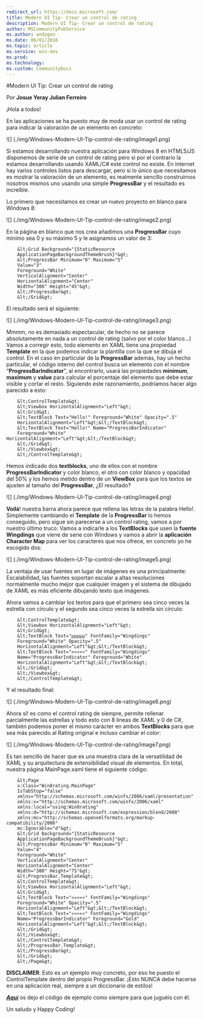 ```yaml
---
redirect_url: https://docs.microsoft.com/
title: Modern UI Tip- Crear un control de rating
description: Modern UI Tip- Crear un control de rating
author: MSCommunityPubService
ms.author: andygon
ms.date: 06/01/2016
ms.topic: article
ms.service: win-dev
ms.prod: 
ms.technology:
ms.custom: CommunityDocs
---
```


#Modern UI Tip: Crear un control de rating 

Por **Josue Yeray Julian Ferreiro**


¡Hola a todos!

En las aplicaciones se ha puesto muy de moda usar un control de rating
para indicar la valoración de un elemento en concreto:


![] (./img/Windows-Modern-UI-Tip-control-de-rating/image1.png)

Si estamos desarrollando nuestra aplicación para Windows 8 en HTML5/JS
disponemos de serie de un control de rating pero si por el contrario la
estamos desarrollando usando XAML/C\# este control no existe. En
internet hay varios controles listos para descargar, pero si lo único
que necesitamos es mostrar la valoración de un elemento, es realmente
sencillo construirnos nosotros mismos uno usando una simple
**ProgressBar** y el resultado es increíble.

Lo primero que necesitamos es crear un nuevo proyecto en blanco para
Windows 8:


![] (./img/Windows-Modern-UI-Tip-control-de-rating/image2.png)

En la página en blanco que nos crea añadimos una **ProgressBar** cuyo
mínimo sea 0 y su máximo 5 y le asignamos un valor de 3:

```
    &lt;Grid Background="{StaticResource
    ApplicationPageBackgroundThemeBrush}"&gt;
    &lt;ProgressBar Minimum="0" Maximum="5"
    Value="3"
    Foreground="White"
    VerticalAlignment="Center"
    HorizontalAlignment="Center"
    Width="300" Height="45"&gt;
    &lt;/ProgressBar&gt;
    &lt;/Grid&gt;
```

El resultado será el siguiente:


![] (./img/Windows-Modern-UI-Tip-control-de-rating/image3.png)

Mmmm, no es demasiado espectacular, de hecho no se parece absolutamente
en nada a un control de rating (salvo por el color blanco…) Vamos a
corregir esto, todo elemento en XAML tiene una propiedad **Template** en
la que podemos indicar la plantilla con la que se dibuja el control. En
el caso en particular de la **ProgressBar** además, hay un hecho
particular, el código interno del control busca un elemento con el
nombre “**ProgressBarIndicator**”, al encontrarlo, usará las propiedades
**minimum**, **maximum** y **value** para calcular el porcentaje del
elemento que debe estar visible y cortar el resto. Siguiendo este
razonamiento, podríamos hacer algo parecido a esto:


```
    &lt;ControlTemplate&gt;
    &lt;Viewbox HorizontalAlignment="Left"&gt;
    &lt;Grid&gt;
    &lt;TextBlock Text="Hello!" Foreground="White" Opacity=".5"
    HorizontalAlignment="Left"&gt;&lt;/TextBlock&gt;
    &lt;TextBlock Text="Hello!" Name="ProgressBarIndicator"
    Foreground="White" HorizontalAlignment="Left"&gt;&lt;/TextBlock&gt;
    &lt;/Grid&gt;
    &lt;/Viewbox&gt;
    &lt;/ControlTemplate&gt;
```

Hemos indicado dos **textblocks**, uno de ellos con el nombre
**ProgressBarIndicator** y color blanco, el otro con color blanco y
opacidad del 50% y los hemos metido dentro de un **ViewBox** para que
los textos se ajusten al tamaño del **ProgressBar**, ¿El resultado?


![] (./img/Windows-Modern-UI-Tip-control-de-rating/image4.png)

**Voilá**! nuestra barra ahora parece que rellena las letras de la
palabra Hello!. Simplemente cambiando el **Template** de la
**ProgressBar** lo hemos conseguido, pero sigue sin parecerse a un
control rating, vamos a por nuestro último truco: Vamos a indicarle a
los **TextBlocks** que usen la **fuente Wingdings** que viene de serie
con Windows y vamos a abrir la **aplicación Character Map** para ver los
caracteres que nos ofrece, en concreto yo he escogido dos:


![] (./img/Windows-Modern-UI-Tip-control-de-rating/image5.png)

La ventaja de usar fuentes en lugar de imágenes es una principalmente:
Escalabilidad, las fuentes soportan escalar a altas resoluciones
normalmente mucho mejor que cualquier imagen y el sistema de dibujado de
XAML es más eficiente dibujando texto que imágenes.

Ahora vamos a cambiar los textos para que el primero sea cinco veces la
estrella con círculo y el segundo sea cinco veces la estrella sin
círculo:


```
    &lt;ControlTemplate&gt;
    &lt;Viewbox HorizontalAlignment="Left"&gt;
    &lt;Grid&gt;
    &lt;TextBlock Text="µµµµµ" FontFamily="Wingdings"
    Foreground="White" Opacity=".5"
    HorizontalAlignment="Left"&gt;&lt;/TextBlock&gt;
    &lt;TextBlock Text="«««««" FontFamily="Wingdings"
    Name="ProgressBarIndicator" Foreground="White"
    HorizontalAlignment="Left"&gt;&lt;/TextBlock&gt;
    &lt;/Grid&gt;
    &lt;/Viewbox&gt;
    &lt;/ControlTemplate&gt;
```

Y el resultado final:

![] (./img/Windows-Modern-UI-Tip-control-de-rating/image6.png)

Ahora sí! es como el control rating de siempre, permite rellenar
parcialmente las estrellas y todo esto con 8 líneas de XAML y 0 de C\#,
también podemos poner el mismo carácter en ambos **TextBlocks** para que
sea más parecido al Rating original e incluso cambiar el color:

![] (./img/Windows-Modern-UI-Tip-control-de-rating/image7.png)

Es tan sencillo de hacer que es una muestra clara de la versatilidad de
XAML y su arquitectura de extensibilidad visual de elementos. En total,
nuestra página MainPage.xaml tiene el siguiente código:


```
    &lt;Page
    x:Class="Win8rating.MainPage"
    IsTabStop="false"
    xmlns="http://schemas.microsoft.com/winfx/2006/xaml/presentation"
    xmlns:x="http://schemas.microsoft.com/winfx/2006/xaml"
    xmlns:local="using:Win8rating"
    xmlns:d="http://schemas.microsoft.com/expression/blend/2008"
    xmlns:mc="http://schemas.openxmlformats.org/markup-compatibility/2006"
    mc:Ignorable="d"&gt;
    &lt;Grid Background="{StaticResource
    ApplicationPageBackgroundThemeBrush}"&gt;
    &lt;ProgressBar Minimum="0" Maximum="5"
    Value="4"
    Foreground="White"
    VerticalAlignment="Center"
    HorizontalAlignment="Center"
    Width="300" Height="75"&gt;
    &lt;ProgressBar.Template&gt;
    &lt;ControlTemplate&gt;
    &lt;Viewbox HorizontalAlignment="Left"&gt;
    &lt;Grid&gt;
    &lt;TextBlock Text="«««««" FontFamily="Wingdings"
    Foreground="White" Opacity=".5"
    HorizontalAlignment="Left"&gt;&lt;/TextBlock&gt;
    &lt;TextBlock Text="«««««" FontFamily="Wingdings"
    Name="ProgressBarIndicator" Foreground="Gold"
    HorizontalAlignment="Left"&gt;&lt;/TextBlock&gt;
    &lt;/Grid&gt;
    &lt;/Viewbox&gt;
    &lt;/ControlTemplate&gt;
    &lt;/ProgressBar.Template&gt;
    &lt;/ProgressBar&gt;
    &lt;/Grid&gt;
    &lt;/Page&gt;
```

**DISCLAIMER**: Esto es un ejemplo muy concreto, por eso he puesto el
ControlTemplate dentro del propio ProgressBar. ¡Esto NUNCA debe hacerse
en una aplicación real, siempre a un diccionario de estilos!

[***Aquí***](https://skydrive.live.com/redir?resid=FD100135B82F3364!730)
os dejo el código de ejemplo como siempre para que juguéis con él.

Un saludo y Happy Coding!




